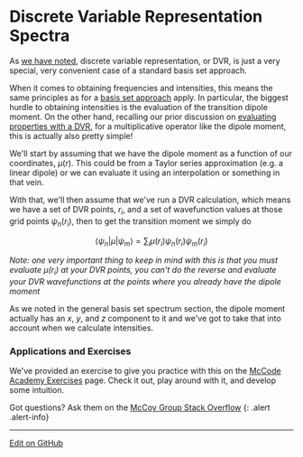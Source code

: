 # Discrete Variable Representation Spectra

As [we have noted](../Basis%20Set%20Methods/BasicDVR.md), discrete variable representation, or DVR, is just a very special, very convenient case of a standard basis set approach.

When it comes to obtaining frequencies and intensities, this means the same principles as for a [basis set approach](BasisSetSpectra.md) apply. In particular, the biggest hurdle to obtaining intensities is the evaluation of the transition dipole moment. 
On the other hand, recalling our prior discussion on [evaluating properties with a DVR](../Basis%20Set%20Methods/BasicDVR.md#evaluation-of-properties), for a multiplicative operator like the dipole moment, this is actually also pretty simple!

We'll start by assuming that we have the dipole moment as a function of our coordinates, $\mu(r)$. This could be from a Taylor series approximation (e.g. a linear dipole) or we can evaluate it using an interpolation or something in that vein.

With that, we'll then assume that we've run a DVR calculation, which means we have a set of DVR points, ${r_i}$, and a set of wavefunction values at those grid points ${\psi_n(r_i)}$, then to get the transition moment we simply do

$$
\left\langle \psi_n \lvert \mu \rvert \psi_m \right\rangle = \sum_i \mu(r_i) \psi_n(r_i)\psi_m(r_i)
$$

_Note: one very important thing to keep in mind with this is that you must evaluate $\mu(r_i)$ at your DVR points, you can't do the reverse and evaluate your DVR wavefunctions at the points where you already have the dipole moment_

As we noted in the general basis set spectrum section, the dipole moment actually has an _x_, _y_, and _z_ component to it and we've got to take that into account when we calculate intensities.

### Applications and Exercises

We've provided an exercise to give you practice with this on the [McCode Academy Exercises](../../McCoy%20Group%20Code%20Academy/Exercises) page. Check it out, play around with it, and develop some intuition.

Got questions? Ask them on the [McCoy Group Stack Overflow](https://stackoverflow.com/c/mccoygroup/questions/ask)
{: .alert .alert-info}

---

[Edit on GitHub](https://github.com/McCoyGroup/References/edit/gh-pages/References/Spectrum%20Generation/DVRSpectra.md)